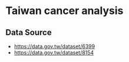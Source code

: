 # Taiwan cancer analysis

## Data Source
* https://data.gov.tw/dataset/6399
* https://data.gov.tw/dataset/8154